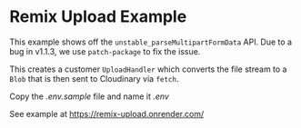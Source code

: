 # Remix Upload Example

This example shows off the `unstable_parseMultipartFormData` API. Due to
a bug in v1.1.3, we use `patch-package` to fix the issue.

This creates a customer `UploadHandler` which converts the file stream to a
`Blob` that is then sent to Cloudinary via `fetch`.

Copy the _.env.sample_ file and name it _.env_

See example at https://remix-upload.onrender.com/
